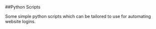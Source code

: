 ##Python Scripts

Some simple python scripts which can be tailored to use for automating website logins.
